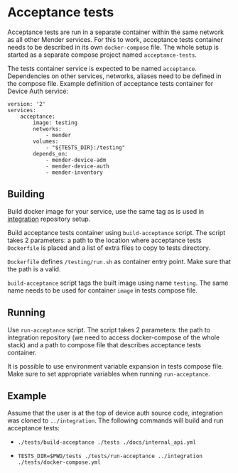 # Acceptance tests

Acceptance tests are run in a separate container within the same network as all
other Mender services. For this to work, acceptance tests container needs to be
described in its own `docker-compose` file. The whole setup is started as a
separate compose project named `acceptance-tests`.

The tests container service is expected to be named `acceptance`. Dependencies
on other services, networks, aliases need to be defined in the compose file.
Example definition of acceptance tests container for Device Auth service:

```
version: '2'
services:
    acceptance:
        image: testing
        networks:
            - mender
        volumes:
            - "${TESTS_DIR}:/testing"
        depends_on:
            - mender-device-adm
            - mender-device-auth
            - mender-inventory

```

## Building

Build docker image for your service, use the same tag as is used
in [integration](https://github.com/mendersoftware/integration) repository
setup.
   
Build acceptance tests container using `build-acceptance` script. The script
takes 2 parameters: a path to the location where acceptance tests `Dockerfile`
is placed and a list of extra files to copy to tests directory.

`Dockerfile` defines `/testing/run.sh` as container entry point. Make sure that
the path is a valid.

`build-acceptance` script tags the built image using name `testing`. The same
name needs to be used for container `image` in tests compose file.
   
## Running

Use `run-acceptance` script. The script takes 2 parameters: the path to
integration repository (we need to access docker-compose of the whole stack)
and a path to compose file that describes acceptance tests container.

It is possible to use environment variable expansion in tests compose file. Make
sure to set appropriate variables when running `run-acceptance`.

## Example

Assume that the user is at the top of device auth source code, integration was
cloned to `../integration`. The following commands will build and run acceptance
tests:

- `./tests/build-acceptance ./tests ./docs/internal_api.yml`

- `TESTS_DIR=$PWD/tests ./tests/run-acceptance ../integration ./tests/docker-compose.yml`
